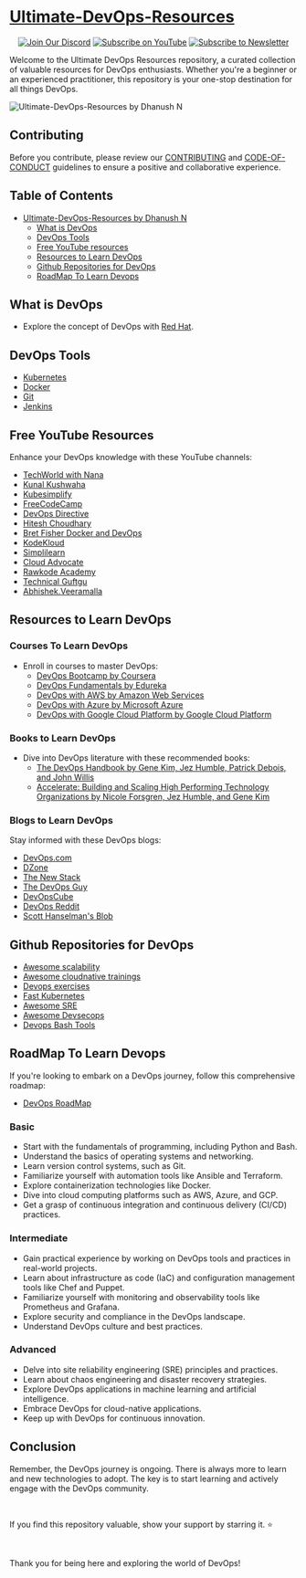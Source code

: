 # [Ultimate-DevOps-Resources](https://github.com/DhanushNehru/Ultimate-DevOps-Resources)

<div align="center">
  
[![Join Our Discord](https://img.shields.io/badge/Discord-Join%20Server-blue?logo=discord&style=for-the-badge)](https://discord.com/invite/Yn9g6KuWyA)
[![Subscribe on YouTube](https://img.shields.io/badge/YouTube-Subscribe-red?logo=youtube&style=for-the-badge)](https://www.youtube.com/@dhanushnehru?sub_confirmation=1)
[![Subscribe to Newsletter](https://img.shields.io/badge/Newsletter-Subscribe-orange?style=for-the-badge)](https://dhanushn.substack.com/)

</div>

Welcome to the Ultimate DevOps Resources repository, a curated collection of valuable resources for DevOps enthusiasts. Whether you're a beginner or an experienced practitioner, this repository is your one-stop destination for all things DevOps.

![Ultimate-DevOps-Resources by Dhanush N](./cover.png)

## Contributing

Before you contribute, please review our [CONTRIBUTING](https://github.com/DhanushNehru/Ultimate-DevOps-Resources/blob/main/CONTRIBUTING.md) and [CODE-OF-CONDUCT](https://github.com/DhanushNehru/Ultimate-DevOps-Resources/blob/main/CODE-OF-CONDUCT.md) guidelines to ensure a positive and collaborative experience.

## Table of Contents

- [Ultimate-DevOps-Resources by Dhanush N](https://github.com/DhanushNehru/Ultimate-DevOps-Resources)
  - [What is DevOps](#what-is-devops)
  - [DevOps Tools](#DevOps-Tools)
  - [Free YouTube resources](#free-youtube-resources)
  - [Resources to Learn DevOps](#Resources-to-Learn-DevOps)
  - [Github Repositories for DevOps](#Github-Repositories-for-DevOps)
  - [RoadMap To Learn Devops](#RoadMap-To-Learn-Devops)

## What is DevOps

- Explore the concept of DevOps with [Red Hat](https://www.redhat.com/en/topics/devops).

## DevOps Tools

- [Kubernetes](https://kubernetes.io/)
- [Docker](https://www.docker.com/)
- [Git](https://git-scm.com/)
- [Jenkins](https://www.jenkins.io/)

## Free YouTube Resources

Enhance your DevOps knowledge with these YouTube channels:

- [TechWorld with Nana](https://www.youtube.com/@TechWorldwithNana)
- [Kunal Kushwaha](https://www.youtube.com/@KunalKushwaha)
- [Kubesimplify](https://www.youtube.com/@kubesimplify)
- [FreeCodeCamp](https://www.youtube.com/@freecodecamp)
- [DevOps Directive](https://www.youtube.com/@DevOpsDirective)
- [Hitesh Choudhary](https://www.youtube.com/@HiteshChoudharydotcom)
- [Bret Fisher Docker and DevOps](https://www.youtube.com/@BretFisher)
- [KodeKloud](https://www.youtube.com/@KodeKloud)
- [Simplilearn](https://www.youtube.com/@SimplilearnOfficial)
- [Cloud Advocate](https://www.youtube.com/@CloudAdvocate)
- [Rawkode Academy](https://www.youtube.com/@RawkodeAcademy)
- [Technical Guftgu](https://www.youtube.com/@TechnicalGuftgu)
- [Abhishek.Veeramalla](https://www.youtube.com/@AbhishekVeeramalla)

## Resources to Learn DevOps

### Courses To Learn DevOps

- Enroll in courses to master DevOps:
  - [DevOps Bootcamp by Coursera](https://www.coursera.org/courses?query=devops)
  - [DevOps Fundamentals by Edureka](https://www.edureka.co/blog/devops-tutorial)
  - [DevOps with AWS by Amazon Web Services](https://www.coursera.org/specializations/aws-devops)
  - [DevOps with Azure by Microsoft Azure](https://azure.microsoft.com/en-in/products/devops) 
  - [DevOps with Google Cloud Platform by Google Cloud Platform](https://cloud.google.com/devops)

### Books to Learn DevOps 

- Dive into DevOps literature with these recommended books:
  - [The DevOps Handbook by Gene Kim, Jez Humble, Patrick Debois, and John Willis](https://www.amazon.in/DevOPS-Handbook-World-Class-Reliability-Organizations/dp/1942788002) 
  - [Accelerate: Building and Scaling High Performing Technology Organizations by Nicole Forsgren, Jez Humble, and Gene Kim](https://www.amazon.in/Accelerate-Building-Performing-Technology-Organizations/dp/B07BMCFBWY)

### Blogs to Learn DevOps 

Stay informed with these DevOps blogs:
- [DevOps.com](https://devops.com/) 
- [DZone](https://dzone.com/) 
- [The New Stack](https://thenewstack.io/)
- [The DevOps Guy](https://www.youtube.com/@MarcelDempers)
- [DevOpsCube](https://devopscube.com)
- [DevOps Reddit](https://reddit.com/r/devops)
- [Scott Hanselman's Blob](https://www.hanselman.com/blog)

## Github Repositories for DevOps

- [Awesome scalability](https://github.com/binhnguyennus/awesome-scalability)
- [Awesome cloudnative trainings](https://github.com/joseadanof/awesome-cloudnative-trainings)
- [Devops exercises](https://github.com/bregman-arie/devops-exercises)
- [Fast Kubernetes](https://github.com/omerbsezer/Fast-Kubernetes)
- [Awesome SRE](https://github.com/dastergon/awesome-sre)
- [Awesome Devsecops](https://github.com/devsecops/awesome-devsecops)
- [Devops Bash Tools](https://github.com/HariSekhon/DevOps-Bash-tools)

## RoadMap To Learn Devops

If you're looking to embark on a DevOps journey, follow this comprehensive roadmap:
- [DevOps RoadMap](https://hashnode.com/n/90daysofdevops)

### Basic
- Start with the fundamentals of programming, including Python and Bash.
- Understand the basics of operating systems and networking.
- Learn version control systems, such as Git.
- Familiarize yourself with automation tools like Ansible and Terraform.
- Explore containerization technologies like Docker.
- Dive into cloud computing platforms such as AWS, Azure, and GCP.
- Get a grasp of continuous integration and continuous delivery (CI/CD) practices.

### Intermediate
- Gain practical experience by working on DevOps tools and practices in real-world projects.
- Learn about infrastructure as code (IaC) and configuration management tools like Chef and Puppet.
- Familiarize yourself with monitoring and observability tools like Prometheus and Grafana.
- Explore security and compliance in the DevOps landscape.
- Understand DevOps culture and best practices.

### Advanced
- Delve into site reliability engineering (SRE) principles and practices.
- Learn about chaos engineering and disaster recovery strategies.
- Explore DevOps applications in machine learning and artificial intelligence.
- Embrace DevOps for cloud-native applications.
- Keep up with DevOps for continuous innovation.

## Conclusion

Remember, the DevOps journey is ongoing. There is always more to learn and new technologies to adopt. The key is to start learning and actively engage with the DevOps community.

</br>

If you find this repository valuable, show your support by starring it. ⭐

</br>

Thank you for being here and exploring the world of DevOps!
